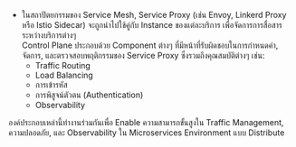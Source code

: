- ในสถาปัตยกรรมของ Service Mesh, Service Proxy (เช่น Envoy, Linkerd Proxy หรือ Istio Sidecar) จะถูกนำไปใช้คู่กับ Instance ของแต่ละบริการ เพื่อจัดการการสื่อสารระหว่างบริการต่างๆ  
Control Plane ประกอบด้วย Component ต่างๆ ที่มีหน้าที่รับผิดชอบในการกำหนดค่า, จัดการ, และตรวจสอบพฤติกรรมของ Service Proxy ซึ่งรวมถึงคุณสมบัติต่างๆ เช่น:
  - Traffic Routing
  - Load Balancing
  - การเข้ารหัส
  - การพิสูจน์ตัวตน (Authentication)
  - Observability  

องค์ประกอบเหล่านี้ทำงานร่วมกันเพื่อ Enable ความสามารถขั้นสูงใน Traffic Management, ความปลอดภัย, และ Observability ใน Microservices Environment แบบ Distribute
